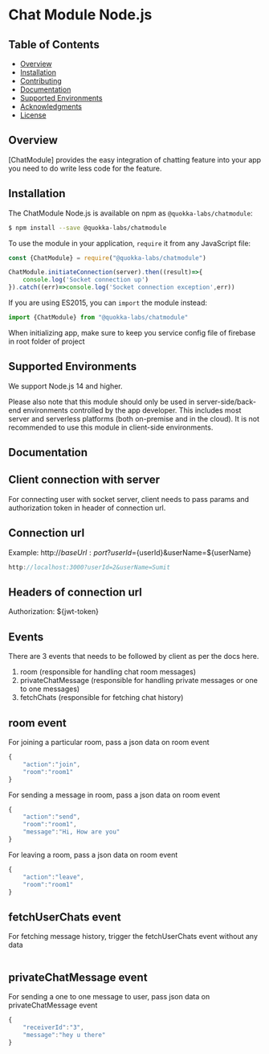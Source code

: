 # Chat Module Node.js


## Table of Contents

 * [Overview](#overview)
 * [Installation](#installation)
 * [Contributing](#contributing)
 * [Documentation](#documentation)
 * [Supported Environments](#supported-environments)
 * [Acknowledgments](#acknowledgments)
 * [License](#license)


## Overview

[ChatModule] provides the easy integration of chatting feature into your app
you need to do write less code for the feature.


## Installation

The ChatModule Node.js is available on npm as `@quokka-labs/chatmodule`:

```bash
$ npm install --save @quokka-labs/chatmodule
```

To use the module in your application, `require` it from any JavaScript file:

```js
const {ChatModule} = require("@quokka-labs/chatmodule")

ChatModule.initiateConnection(server).then((result)=>{
    console.log('Socket connection up')
}).catch((err)=>console.log('Socket connection exception',err))
```
If you are using ES2015, you can `import` the module instead:

```js
import {ChatModule} from "@quokka-labs/chatmodule"
```
When initializing app, make sure to keep you service config file of firebase in root folder of project

## Supported Environments

We support Node.js 14 and higher.

Please also note that this module should only
be used in server-side/back-end environments controlled by the app developer.
This includes most server and serverless platforms (both on-premise and in
the cloud). It is not recommended to use this module in client-side
environments.

## Documentation

## Client connection with server
For connecting user with socket server, client needs to pass params and authorization token in header of connection url.
## Connection url
Example: http://${baseUrl:port}?userId=${userId}&userName=${userName}
```js
http://localhost:3000?userId=2&userName=Sumit
```
## Headers of connection url
Authorization: ${jwt-token}

## Events
There are 3 events that needs to be followed by client as per the docs here.
1. room (responsible for handling chat room messages)
2. privateChatMessage (responsible for handling private messages or one to one messages)
3. fetchChats (responsible for fetching chat history)

## room event
For joining a particular room, pass a json data on room event
```js
{
    "action":"join",
    "room":"room1"
}
```

For sending a message in room, pass a json data on room event
```js
{
    "action":"send",
    "room":"room1",
    "message":"Hi, How are you"
}
```
For leaving a room, pass a json data on room event
```js
{
    "action":"leave",
    "room":"room1"
}
```

## fetchUserChats event

For fetching message history, trigger the fetchUserChats event without any data
```js

```

## privateChatMessage event

For sending a one to one message to user, pass json data on privateChatMessage event
```js
{
    "receiverId":"3",
    "message":"hey u there"
}
```


